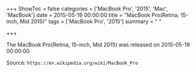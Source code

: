 +++
ShowToc = false
categories = ['MacBook Pro', '2015', 'Mac', 'MacBook']
date = 2015-05-19 00:00:00
title = "MacBook Pro(Retina, 15-inch, Mid 2015)"
tags = ['MacBook Pro', '2015']
summary = " "

+++

The MacBook Pro(Retina, 15-inch, Mid 2015) was released on 2015-05-19 00:00:00.

Source: `https://en.wikipedia.org/wiki/MacBook_Pro`


